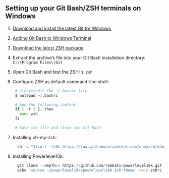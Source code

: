 ## Setting up your Git Bash/ZSH terminals on Windows

1. [Download and install the latest Git for Windows](https://git-scm.com/downloads/win)
2. [Adding Git Bash to Windows Terminal](https://stackoverflow.com/questions/56839307/adding-git-bash-to-the-new-windows-terminal)
4. [Download the latest ZSH package](https://packages.msys2.org/packages/zsh?repo=msys&variant=x86_64)
5. Extract the archive’s file into your Git Bash installation directory: `C:\\Program Files\\Git`
6. Open Git Bash and test the ZSH: `$ zsh`
7. Configure ZSH as default command-line shell:
   
   ```py
    # Create/edit the ~/.bashrc file
    $ notepad ~/.bashrc

    # Add the following content
    if [ -t 1 ]; then
      exec zsh
    fi

    # Save the file and close the Git Bash
   ```

8. Installing oh-my-zsh:
   ```py
     sh -c "$(curl -fsSL https://raw.githubusercontent.com/ohmyzsh/ohmyzsh/master/tools/install.sh)"
   ```

9. Installing Powerlevel10k:
   ```py
     git clone --depth=1 https://github.com/romkatv/powerlevel10k.git ~/powerlevel10k
     echo 'source ~/powerlevel10k/powerlevel10k.zsh-theme' >>~/.zshrc
   ```
